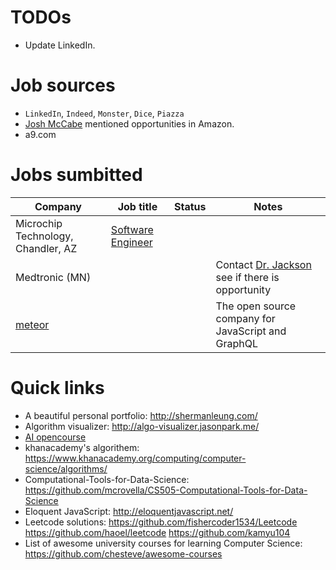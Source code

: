 # TODOs

- Update LinkedIn.

# Job sources

- `LinkedIn`, `Indeed`, `Monster`, `Dice`, `Piazza`
- [Josh McCabe](https://www.linkedin.com/in/josh-mccabe-43542134/)
  mentioned opportunities in Amazon.
- a9.com

# Jobs sumbitted

| Company | Job title | Status | Notes |
| ------- | ----------- | ------ | ----- |
| Microchip Technology, Chandler, AZ | [Software Engineer](https://www.linkedin.com/jobs/view/347097325/) | | |
| Medtronic (MN) | | | Contact [Dr. Jackson](https://www.linkedin.com/in/jadin-jackson-57235520/) see if there is opportunity |
| [meteor](https://www.meteor.io/) | | | The open source company for JavaScript and GraphQL |


# Quick links

- A beautiful personal portfolio: http://shermanleung.com/
- Algorithm visualizer: http://algo-visualizer.jasonpark.me/
- [AI opencourse](https://courses.edx.org/courses/course-v1:ColumbiaX+CSMM.101x+2T2017/courseware/84352e81502f4a09b77a0c156ac2b8fa/b8423d030cf74effadd0cff9fb6e6be1/#) 
- khanacademy's algorithem:
  https://www.khanacademy.org/computing/computer-science/algorithms/
- Computational-Tools-for-Data-Science: https://github.com/mcrovella/CS505-Computational-Tools-for-Data-Science
- Eloquent JavaScript: http://eloquentjavascript.net/
- Leetcode solutions: https://github.com/fishercoder1534/Leetcode
  https://github.com/haoel/leetcode https://github.com/kamyu104
- List of awesome university courses for learning Computer Science: https://github.com/chesteve/awesome-courses

